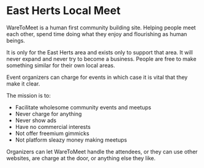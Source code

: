 # East Herts Local Meet

WareToMeet is a human first community building site. Helping people meet each other, spend time doing what they enjoy and flourishing as human beings.

It is only for the East Herts area and exists only to support that area. It will never expand and never try to become a business. People are free to make something similar for their own local areas.

Event organizers can charge for events in which case it is vital that they make it clear.

The mission is to:

- Facilitate wholesome community events and meetups
- Never charge for anything
- Never show ads
- Have no commercial interests
- Not offer freemium gimmicks
- Not platform sleazy money making meetups

Organizers can let WareToMeet handle the attendees, or they can use other websites, are charge at the door, or anything else they like.
